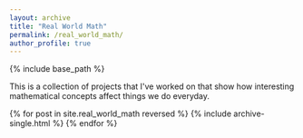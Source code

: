 ```yaml
---
layout: archive
title: "Real World Math"
permalink: /real_world_math/
author_profile: true
---
```


{% include base_path %}

This is a collection of projects that I've worked on that show how interesting mathematical concepts affect things we do everyday.


{% for post in site.real_world_math reversed %}
  {% include archive-single.html %}
{% endfor %}

